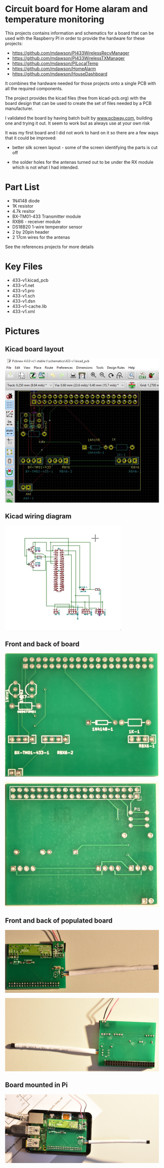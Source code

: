 # Circuit board for Home alaram and temperature monitoring

This projects contains information and schematics for a board that
can be used with the Raspberry PI in order to provide the hardware for these
projects:

+ https://github.com/mdawson/PI433WirelessRecvManager
+ https://github.com/mdawson/PI433WirelessTXManager
+ https://github.com/mdawson/PILocalTemp
+ https://github.com/mdawson/HomeAlarm 
+ https://github.com/mdawson/HouseDashboard

It combines the hardware needed for those projects onto a single
PCB with all the required components.

The project provides the kicad files (free from kicad-pcb.org) with the
board design that can be used to create the set of files needed
by a PCB manufacturer.

I validated the board by having batch built by www.pcbway.com, building one
and trying it out.  It seem to work but as always use at your own risk

It was my first board and I did not work to hard on it so there are a
few ways that it could be improved:

+ better silk screen layout - some of the screen identifying the parts is cut off

+ the solder holes for the antenas turned out to be under the RX module which
  is not what I had intended.

# Part List 

+ 1N4148 diode
+ 1K resistor
+ 4.7k resitor
+ BX-TM01-433 Transmitter module
+ RXB6 - receiver module
+ DS18B20 1-wire temperator sensor
+ 2 by 20pin header
+ 2 17cm wires for the antenas

See the references projects for more details 

# Key Files

+ 433-v1.kicad_pcb
+ 433-v1.net
+ 433-v1.pro
+ 433-v1.sch
+ 433-v1.dsn
+ 433-v1-cache.lib
+ 433-v1.xml

# Pictures

## Kicad board layout
![kicad board layout](pictures/layout.jpg?raw=true)


## Kicad wiring diagram 
![kicad wiring diagram](pictures/wiring.jpg?raw=true)

## Front and back of board
![board side 1](pictures/side1.jpg?raw=true)

![board side 2](pictures/side2.jpg?raw=true)

## Front and back of populated board
![board populated side 1](pictures/pop-side1.jpg?raw=true)

![board populated side 2](pictures/pop-side2.jpg?raw=true)

## Board mounted in Pi
![Mounted in Pi](pictures/mounted.jpg?raw=true)
